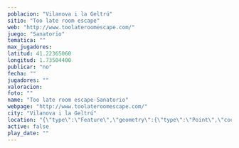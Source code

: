 ```yaml
---
poblacion: "Vilanova i la Geltrú"
sitio: "Too late room escape"
web: "http://www.toolateroomescape.com/"
juego: "Sanatorio"
tematica: ""
max_jugadores: 
latitud: 41.22365060
longitud: 1.73504400
publicar: "no"
fecha: ""
jugadores: ""
valoracion: 
foto: ""
name: "Too late room escape-Sanatorio"
webpage: "http://www.toolateroomescape.com/"
city: "Vilanova i la Geltrú"
location: "{\"type\":\"Feature\",\"geometry\":{\"type\":\"Point\",\"coordinates\":[\"41,22365060\",\"1,73504400\"]}}"
active: false
play_date: ""
---
```

